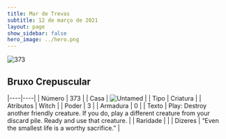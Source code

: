 ```yaml
---
title: Mar de Trevas
subtitle: 12 de março de 2021
layout: page
show_sidebar: false
hero_image: ../hero.png
---
```


![373](https://cdn.keyforgegame.com/media/card_front/pt/496_373_59QQ6499WX5F_pt.png)

## Bruxo Crepuscular

|----|----|
| Número | 373 |
| Casa | ![Untamed](https://archonarcana.com/images/thumb/b/bd/Untamed.png/22px-Untamed.png "Indomados") |
| Tipo | Criatura |
| Atributos | Witch |
| Poder | 3 |
| Armadura | 0 |
| Texto | Play: Destroy another friendly creature. If you do, play a different creature from your discard pile. Ready and use that creature. |
| Raridade |  |
| Dizeres | “Even the smallest life is a worthy sacrifice.” |
